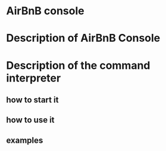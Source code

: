# AirBnB console

# Description  of AirBnB Console  

# Description of the command interpreter

## how to start it  

## how to use it  

## examples
